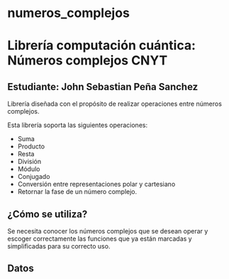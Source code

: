 # numeros_complejos
# Librería computación cuántica: Números complejos CNYT

## **Estudiante:** John Sebastian Peña Sanchez 


Librería diseñada con el propósito de realizar operaciones entre números complejos.

Esta librería soporta las siguientes operaciones:

- Suma
- Producto
- Resta
- División
- Módulo
- Conjugado
- Conversión entre representaciones polar y cartesiano
- Retornar la fase de un número complejo.

## ¿Cómo se utiliza?

Se necesita conocer los números complejos que se desean operar y escoger correctamente las funciones que ya están marcadas y simplificadas para su correcto uso.

## Datos


